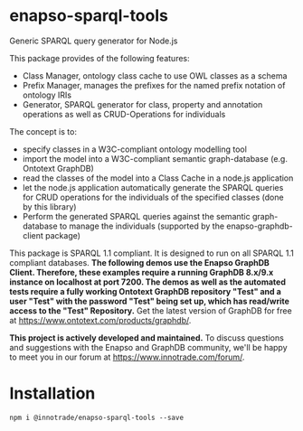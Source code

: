 # enapso-sparql-tools
Generic SPARQL query generator for Node.js

This package provides of the following features:
* Class Manager, ontology class cache to use OWL classes as a schema
* Prefix Manager, manages the prefixes for the named prefix notation of ontology IRIs
* Generator, SPARQL generator for class, property and annotation operations as well as CRUD-Operations for individuals

The concept is to:
* specify classes in a W3C-compliant ontology modelling tool
* import the model into a W3C-compliant semantic graph-database (e.g. Ontotext GraphDB)
* read the classes of the model into a Class Cache in a node.js application
* let the node.js application automatically generate the SPARQL queries for CRUD operations for the individuals of the specified classes (done by this library)
* Perform the generated SPARQL queries against the semantic graph-database to manage the individuals (supported by the enapso-graphdb-client package)

This package is SPARQL 1.1 compliant. It is designed to run on all SPARQL 1.1 compliant databases.
**The following demos use the Enapso GraphDB Client. Therefore, these examples require a running GraphDB 8.x/9.x instance on localhost at port 7200. The demos as well as the automated tests require a fully working Ontotext GraphDB repository "Test" and a user "Test" with the password "Test" being set up, which has read/write access to the "Test" Repository.**
Get the latest version of GraphDB for free at https://www.ontotext.com/products/graphdb/.

**This project is actively developed and maintained.**
To discuss questions and suggestions with the Enapso and GraphDB community, we'll be happy to meet you in our forum at https://www.innotrade.com/forum/.

# Installation 
```
npm i @innotrade/enapso-sparql-tools --save
```

